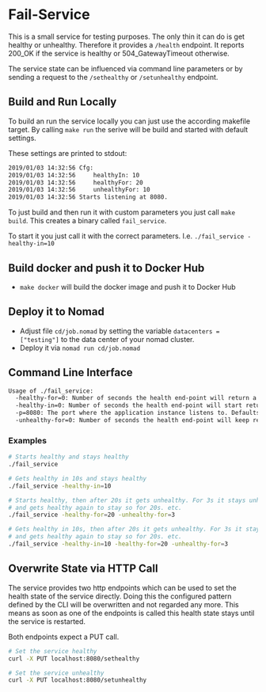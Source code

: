 # Fail-Service

This is a small service for testing purposes. The only thin it can do is get healthy or unhealthy.
Therefore it provides a `/health` endpoint. It reports 200_OK if the service is healthy or 504_GatewayTimeout otherwise.

The service state can be influenced via command line parameters or by sending a request to the `/sethealthy` or `/setunhealthy` endpoint.

## Build and Run Locally

To build an run the service locally you can just use the according makefile target.
By calling `make run` the serive will be build and started with default settings.

These settings are printed to stdout:

```bash
2019/01/03 14:32:56 Cfg:
2019/01/03 14:32:56     healthyIn: 10
2019/01/03 14:32:56     healthyFor: 20
2019/01/03 14:32:56     unhealthyFor: 10
2019/01/03 14:32:56 Starts listening at 8080.
```

To just build and then run it with custom parameters you just call `make build`. This creates a binary called `fail_service`.

To start it you just call it with the correct parameters. I.e. `./fail_service -healthy-in=10`

## Build docker and push it to Docker Hub

- `make docker` will build the docker image and push it to Docker Hub

## Deploy it to Nomad

- Adjust file `cd/job.nomad` by setting the variable `datacenters = ["testing"]` to the data center of your nomad cluster.
- Deploy it via `nomad run cd/job.nomad`

## Command Line Interface

```bash
Usage of ./fail_service:
  -healthy-for=0: Number of seconds the health end-point will return a 200. 0 means forever.
  -healthy-in=0: Number of seconds the health end-point will start returning a 200.
  -p=8080: The port where the application instance listens to. Defaults to 8080.
  -unhealthy-for=0: Number of seconds the health end-point will keep returning a !200.
```

### Examples

```bash
# Starts healthy and stays healthy
./fail_service

# Gets healthy in 10s and stays healthy
./fail_service -healthy-in=10

# Starts healthy, then after 20s it gets unhealthy. For 3s it stays unhealthy
# and gets healthy again to stay so for 20s. etc.
./fail_service -healthy-for=20 -unhealthy-for=3

# Gets healthy in 10s, then after 20s it gets unhealthy. For 3s it stays unhealthy
# and gets healthy again to stay so for 20s. etc.
./fail_service -healthy-in=10 -healthy-for=20 -unhealthy-for=3
```

## Overwrite State via HTTP Call

The service provides two http endpoints which can be used to set the health state of the service directly. Doing this the configured pattern defined by the CLI will be overwritten and not regarded any more. This means as soon as one of the endpoints is called this health state stays until the service is restarted.

Both endpoints expect a PUT call.

```bash
# Set the service healthy
curl -X PUT localhost:8080/sethealthy

# Set the service unhealthy
curl -X PUT localhost:8080/setunhealthy
```
